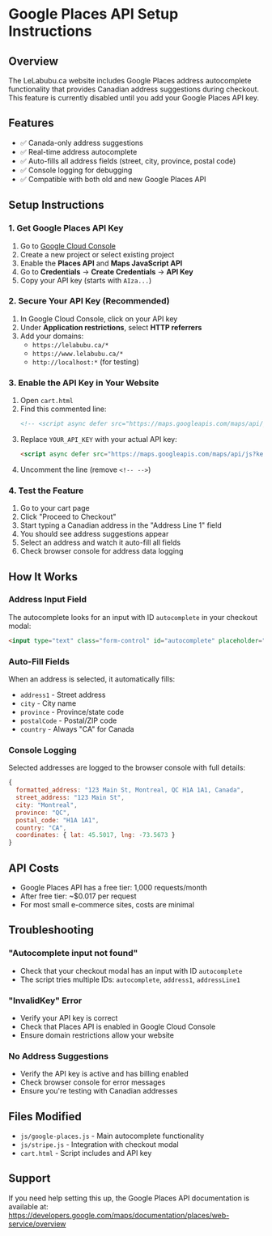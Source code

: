 # Google Places API Setup Instructions

## Overview
The LeLabubu.ca website includes Google Places address autocomplete functionality that provides Canadian address suggestions during checkout. This feature is currently disabled until you add your Google Places API key.

## Features
- ✅ Canada-only address suggestions
- ✅ Real-time address autocomplete
- ✅ Auto-fills all address fields (street, city, province, postal code)
- ✅ Console logging for debugging
- ✅ Compatible with both old and new Google Places API

## Setup Instructions

### 1. Get Google Places API Key
1. Go to [Google Cloud Console](https://console.cloud.google.com/)
2. Create a new project or select existing project
3. Enable the **Places API** and **Maps JavaScript API**
4. Go to **Credentials** → **Create Credentials** → **API Key**
5. Copy your API key (starts with `AIza...`)

### 2. Secure Your API Key (Recommended)
1. In Google Cloud Console, click on your API key
2. Under **Application restrictions**, select **HTTP referrers**
3. Add your domains:
   - `https://lelabubu.ca/*`
   - `https://www.lelabubu.ca/*`
   - `http://localhost:*` (for testing)

### 3. Enable the API Key in Your Website
1. Open `cart.html`
2. Find this commented line:
   ```html
   <!-- <script async defer src="https://maps.googleapis.com/maps/api/js?key=YOUR_API_KEY&libraries=places&callback=initGooglePlaces"></script> -->
   ```
3. Replace `YOUR_API_KEY` with your actual API key:
   ```html
   <script async defer src="https://maps.googleapis.com/maps/api/js?key=AIzaSyBOTI6srrmJRVKilFHvHV0dSBV1rgKJlb8&libraries=places&callback=initGooglePlaces"></script>
   ```
4. Uncomment the line (remove `<!-- -->`)

### 4. Test the Feature
1. Go to your cart page
2. Click "Proceed to Checkout"
3. Start typing a Canadian address in the "Address Line 1" field
4. You should see address suggestions appear
5. Select an address and watch it auto-fill all fields
6. Check browser console for address data logging

## How It Works

### Address Input Field
The autocomplete looks for an input with ID `autocomplete` in your checkout modal:
```html
<input type="text" class="form-control" id="autocomplete" placeholder="Start typing your address..." required>
```

### Auto-Fill Fields
When an address is selected, it automatically fills:
- `address1` - Street address
- `city` - City name
- `province` - Province/state code
- `postalCode` - Postal/ZIP code
- `country` - Always "CA" for Canada

### Console Logging
Selected addresses are logged to the browser console with full details:
```javascript
{
  formatted_address: "123 Main St, Montreal, QC H1A 1A1, Canada",
  street_address: "123 Main St",
  city: "Montreal",
  province: "QC",
  postal_code: "H1A 1A1",
  country: "CA",
  coordinates: { lat: 45.5017, lng: -73.5673 }
}
```

## API Costs
- Google Places API has a free tier: 1,000 requests/month
- After free tier: ~$0.017 per request
- For most small e-commerce sites, costs are minimal

## Troubleshooting

### "Autocomplete input not found"
- Check that your checkout modal has an input with ID `autocomplete`
- The script tries multiple IDs: `autocomplete`, `address1`, `addressLine1`

### "InvalidKey" Error
- Verify your API key is correct
- Check that Places API is enabled in Google Cloud Console
- Ensure domain restrictions allow your website

### No Address Suggestions
- Verify the API key is active and has billing enabled
- Check browser console for error messages
- Ensure you're testing with Canadian addresses

## Files Modified
- `js/google-places.js` - Main autocomplete functionality
- `js/stripe.js` - Integration with checkout modal
- `cart.html` - Script includes and API key

## Support
If you need help setting this up, the Google Places API documentation is available at:
https://developers.google.com/maps/documentation/places/web-service/overview
